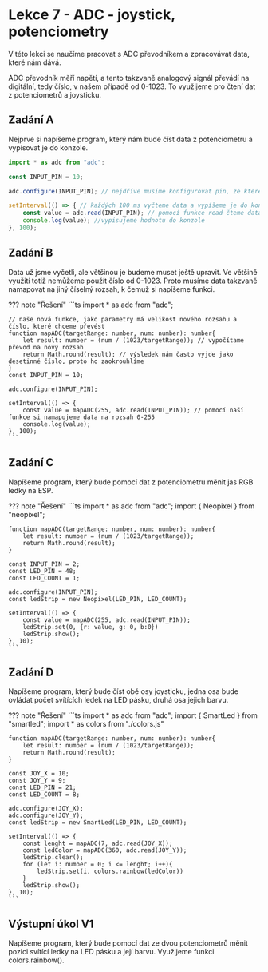 # Lekce 7 - ADC - joystick, potenciometry

V této lekci se naučíme pracovat s ADC převodníkem a zpracovávat data, které nám dává.

ADC převodník měří napětí, a tento takzvaně analogový signál převádí na digitální, tedy číslo, v našem případě od 0-1023.
To využijeme pro čtení dat z potenciometrů a joysticku.

## Zadání A

Nejprve si napíšeme program, který nám bude číst data z potenciometru a vypisovat je do konzole.

```ts
import * as adc from "adc";

const INPUT_PIN = 10;

adc.configure(INPUT_PIN); // nejdříve musíme konfigurovat pin, ze kterého chceme data číst

setInterval(() => { // každých 100 ms vyčteme data a vypíšeme je do konzole
    const value = adc.read(INPUT_PIN); // pomocí funkce read čteme data z INPUT_PIN
    console.log(value); //vypisujeme hodnotu do konzole
}, 100);
```

## Zadání B

Data už jsme vyčetli, ale většinou je budeme muset ještě upravit.
Ve většině využití totiž nemůžeme použít číslo od 0-1023.
Proto musíme data takzvaně namapovat na jiný číselný rozsah, k čemuž si napíšeme funkci.

??? note "Řešení"
    ```ts
    import * as adc from "adc";

    // naše nová funkce, jako parametry má velikost nového rozsahu a číslo, které chceme převést
    function mapADC(targetRange: number, num: number): number{ 
        let result: number = (num / (1023/targetRange)); // vypočítame převod na nový rozsah
        return Math.round(result); // výsledek nám často vyjde jako desetinné číslo, proto ho zaokrouhlíme
    }
    const INPUT_PIN = 10;

    adc.configure(INPUT_PIN); 

    setInterval(() => {
        const value = mapADC(255, adc.read(INPUT_PIN)); // pomocí naší funkce si namapujeme data na rozsah 0-255
        console.log(value);
    }, 100);
    ```

## Zadání C

Napíšeme program, který bude pomocí dat z potenciometru měnit jas RGB ledky na ESP.

??? note "Řešení"
    ```ts
    import * as adc from "adc";
    import { Neopixel } from "neopixel";

    function mapADC(targetRange: number, num: number): number{
        let result: number = (num / (1023/targetRange));
        return Math.round(result);
    }

    const INPUT_PIN = 2;
    const LED_PIN = 48;
    const LED_COUNT = 1;

    adc.configure(INPUT_PIN);
    const ledStrip = new Neopixel(LED_PIN, LED_COUNT);

    setInterval(() => {
        const value = mapADC(255, adc.read(INPUT_PIN));
        ledStrip.set(0, {r: value, g: 0, b:0})
        ledStrip.show();
    }, 10);
    ```

## Zadání D

Napíšeme program, který bude číst obě osy joysticku, jedna osa bude ovládat počet svítících ledek na LED pásku, druhá osa jejich barvu.

??? note "Řešení"
    ```ts
    import * as adc from "adc";
    import { SmartLed } from "smartled";
    import * as colors from "./colors.js"

    function mapADC(targetRange: number, num: number): number{
        let result: number = (num / (1023/targetRange));
        return Math.round(result);
    }

    const JOY_X = 10;
    const JOY_Y = 9;
    const LED_PIN = 21;
    const LED_COUNT = 8;

    adc.configure(JOY_X);
    adc.configure(JOY_Y);
    const ledStrip = new SmartLed(LED_PIN, LED_COUNT);

    setInterval(() => {
        const lenght = mapADC(7, adc.read(JOY_X));
        const ledColor = mapADC(360, adc.read(JOY_Y));
        ledStrip.clear();
        for (let i: number = 0; i <= lenght; i++){
            ledStrip.set(i, colors.rainbow(ledColor))
        }
        ledStrip.show();
    }, 10);
    ```

## Výstupní úkol V1

Napíšeme program, který bude pomocí dat ze dvou potenciometrů měnit pozici svítící ledky na LED pásku a její barvu.
Využijeme funkci colors.rainbow(). 
<!-- 
??? note "Řešení"
```ts
import * as adc from "adc";
import { smartled } from "smartled";
import * as colors from "./colors.js"

function mapADC(targetRange: number, num: number): number{
    let result: number = (num / (1023/targetRange));
    return Math.round(result);
}

const POT0 = 2;
const POT1 = 1;
const LED_PIN = 21;
const LED_COUNT = 8;

adc.configure(POT0);
adc.configure(POT1);
const ledStrip = new smartled(LED_PIN, LED_COUNT);

setInterval(() => {
    const ledPos = mapADC(7, adc.read(POT0));
    const ledColor = mapADC(360, adc.read(POT1));
    ledStrip.clear();
    ledStrip.set(ledPos, colors.rainbow(ledColor))
    ledStrip.show();
}, 10);
``` -->












